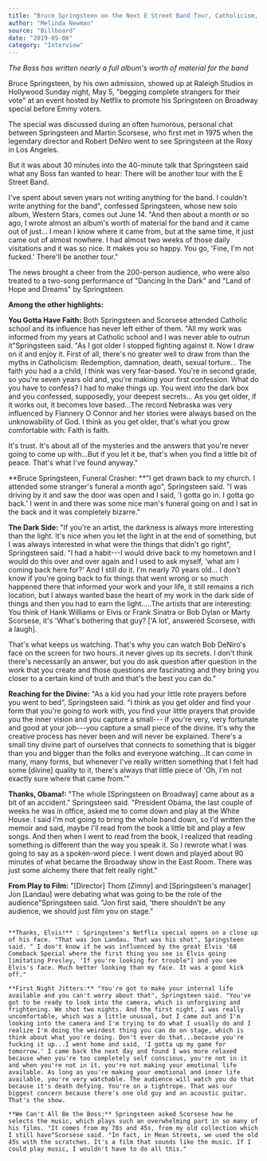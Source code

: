 ```yaml
---
title: "Bruce Springsteen on the Next E Street Band Tour, Catholicism, His Netflix Special and Funeral Crashing"
author: "Melinda Newman"
source: "Billboard"
date: "2019-05-06"
category: "Interview"
---
```


_The Boss has written nearly a full album's worth of material for the band_

Bruce Springsteen, by his own admission, showed up at Raleigh Studios in Hollywood Sunday night, May 5, "begging complete strangers for their vote" at an event hosted by Netflix to promote his Springsteen on Broadway special before Emmy voters.

The special was discussed during an often humorous, personal chat between Springsteen and Martin Scorsese, who first met in 1975 when the legendary director and Robert DeNiro went to see Springsteen at the Roxy in Los Angeles.

But it was about 30 minutes into the 40-minute talk that Springsteen said what any Boss fan wanted to hear: There will be another tour with the E Street Band.

I've spent about seven years not writing anything for the band. I couldn't write anything for the band", confessed Springsteen, whose new solo album, Western Stars, comes out June 14. "And then about a month or so ago, I wrote almost an album's worth of material for the band and it came out of just... I mean I know where it came from, but at the same time, it just came out of almost nowhere. I had almost two weeks of those daily visitations and it was so nice. It makes you so happy. You go, 'Fine, I'm not fucked.' There'll be another tour."

The news brought a cheer from the 200-person audience, who were also treated to a two-song performance of "Dancing In the Dark" and "Land of Hope and Dreams" by Springsteen.

**Among the other highlights:**

**You Gotta Have Faith:** Both Springsteen and Scorsese attended Catholic school and its influence has never left either of them. "All my work was informed from my years at Catholic school and I was never able to outrun it"Springsteen said. "As I got older I stopped fighting against it. Now I draw on it and enjoy it. First of all, there's no greater well to draw from than the myths in Catholicism: Redemption, damnation, death, sexual torture... The faith you had a a child, I think was very fear-based. You're in second grade, so you're seven years old and, you're making your first confession. What do you have to confess? I had to make things up. You went into the dark box and you confessed, supposedly, your deepest secrets... As you get older, if it works out, it becomes love based...The record Nebraska was very influenced by Flannery O Connor and her stories were always based on the unknowability of God. I think as you get older, that's what you grow comfortable with: Faith is faith.

It's trust. It's about all of the mysteries and the answers that you're never going to come up with...But if you let it be, that's when you find a little bit of peace. That's what I've found anyway."

**Bruce Springsteen, Funeral Crasher: **"I get drawn back to my church. I attended some stranger's funeral a month ago", Springsteen said. "I was driving by it and saw the door was open and I said, 'I gotta go in. I gotta go back.' I went in and there was some nice man's funeral going on and I sat in the back and it was completely bizarre."

**The Dark Side:** "If you're an artist, the darkness is always more interesting than the light. It's nice when you let the light in at the end of something, but I was always interested in what were the things that didn't go right", Springsteen said. "I had a habit---I would drive back to my hometown and I would do this over and over again and I used to ask myself, 'what am I coming back here for?' And I still do it. I'm nearly 70 years old... I don't know if you're going back to fix things that went wrong or so much happened there that informed your work and your life, it still remains a rich location, but I always wanted base the heart of my work in the dark side of things and then you had to earn the light.....The artists that are interesting: You think of Hank Williams or Elvis or Frank Sinatra or Bob Dylan or Marty Scorsese, it's 'What's bothering that guy? ['A lot', answered Scorsese, with a laugh].

That's what keeps us watching. That's why you can watch Bob DeNiro's face on the screen for two hours..it never gives up its secrets. I don't think there's necessarily an answer, but you do ask question after question in the work that you create and those questions are fascinating and they bring you closer to a certain kind of truth and that's the best you can do."

**Reaching for the Divine:** "As a kid you had your little rote prayers before you went to bed", Springsteen said. "I think as you get older and find your form that you're going to work with, you find your little prayers that provide you the inner vision and you capture a small--- if you're very, very fortunate and good at your job---you capture a small piece of the divine. It's why the creative process has never been and will never be explained. There's a small tiny divine part of ourselves that connects to something that is bigger than you and bigger than the folks and everyone watching...It can come in many, many forms, but whenever I've really written something that I felt had some [divine] quality to it, there's always that little piece of 'Oh, I'm not exactly sure where that came from.'"

**Thanks, Obama!:** "The whole [Springsteen on Broadway] came about as a bit of an accident." Springsteen said. "President Obama, the last couple of weeks he was in office, asked me to come down and play at the White House. I said I'm not going to bring the whole band down, so I'd written the memoir and said, maybe I'll read from the book a little bit and play a few songs. And then when I went to read from the book, I realized that reading something is different than the way you speak it. So I rewrote what I was going to say as a spoken-word piece. I went down and played about 90 minutes of what became the Broadway show in the East Room. There was just some alchemy there that felt really right."

**From Play to Film:** "[Director] Thom [Zimny] and [Springsteen's manager] Jon [Landau] were debating what was going to be the role of the audience"Springsteen said. "Jon first said, 'there shouldn't be any audience, we should just film you on stage."

```'Well, who's going to laugh at my jokes? I'm going to tell a joke and you're not going to hear anything. That's not going to work out.'...Then we decided we'd have an audience, but we won't show an audience, which is what you did in The Last Waltz. We didn't want to telegraph to the audience what they were supposed to feel."

**Thanks, Elvis!** : Springsteen's Netflix special opens on a close up of his face. "That was Jon Landau. That was his shot", Springsteen said. " I don't know if he was influenced by the great Elvis '68 Comeback Special where the first thing you see is Elvis going [imitating Presley, 'If you're looking for trouble"] and you see Elvis's face. Much better looking than my face. It was a good kick off."

**First Night Jitters:** "You're got to make your internal life available and you can't worry about that", Springsteen said. "You've got to be ready to look into the camera, which is unforgiving and frightening. We shot two nights. And the first night, I was really uncomfortable, which was a little unusual, but I came out and I'm looking into the camera and I'm trying to do what I usually do and I realize I'm doing the weirdest thing you can do on stage, which is think about what you're doing. Don't ever do that...because you're fucking it up...I went home and said, 'I gotta up my game for tomorrow.' I came back the next day and found I was more relaxed because when you're too completely self conscious, you're not in it and when you're not in it, you're not making your emotional life available. As long as you're making your emotional and inner life available, you're very watchable. The audience will watch you do that because it's death defying. You're on a tightrope. That was our biggest concern because there's one old guy and an acoustic guitar. That's the show.

**We Can't All Be the Boss:** Springsteen asked Scorsese how he selects the music, which plays such an overwhelming part in so many of his films. "It comes from my 78s and 45s, from my old collection which I still have"Scorsese said. "In fact, in Mean Streets, we used the old 45s with the scratches. It's a film that sounds like the music. If I could play music, I wouldn't have to do all this."

```